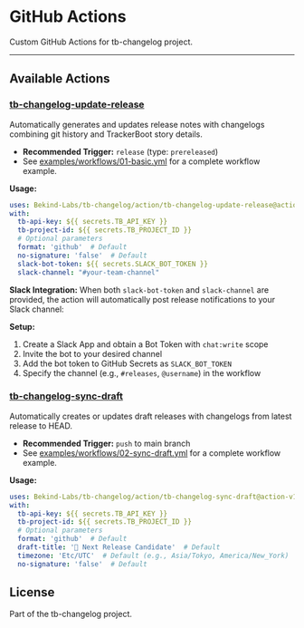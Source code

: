 # GitHub Actions

Custom GitHub Actions for tb-changelog project.

---

## Available Actions

### [tb-changelog-update-release](./tb-changelog-update-release/)
Automatically generates and updates release notes with changelogs combining git history and TrackerBoot story details.

- **Recommended Trigger:** `release` (type: `prereleased`)
- See [examples/workflows/01-basic.yml](../examples/workflows/01-basic.yml) for a complete workflow example.

**Usage:**
```yaml
uses: Bekind-Labs/tb-changelog/action/tb-changelog-update-release@action-v1
with:
  tb-api-key: ${{ secrets.TB_API_KEY }}
  tb-project-id: ${{ secrets.TB_PROJECT_ID }}
  # Optional parameters
  format: 'github'  # Default
  no-signature: 'false'  # Default
  slack-bot-token: ${{ secrets.SLACK_BOT_TOKEN }}
  slack-channel: "#your-team-channel"
```

**Slack Integration:**
When both `slack-bot-token` and `slack-channel` are provided, the action will automatically post release notifications to your Slack channel:

**Setup:**
1. Create a Slack App and obtain a Bot Token with `chat:write` scope
2. Invite the bot to your desired channel
3. Add the bot token to GitHub Secrets as `SLACK_BOT_TOKEN`
4. Specify the channel (e.g., `#releases`, `@username`) in the workflow

### [tb-changelog-sync-draft](./tb-changelog-sync-draft/)
Automatically creates or updates draft releases with changelogs from latest release to HEAD.

- **Recommended Trigger:** `push` to main branch
- See [examples/workflows/02-sync-draft.yml](../examples/workflows/02-sync-draft.yml) for a complete workflow example.

**Usage:**
```yaml
uses: Bekind-Labs/tb-changelog/action/tb-changelog-sync-draft@action-v1
with:
  tb-api-key: ${{ secrets.TB_API_KEY }}
  tb-project-id: ${{ secrets.TB_PROJECT_ID }}
  # Optional parameters
  format: 'github'  # Default
  draft-title: '📛 Next Release Candidate'  # Default
  timezone: 'Etc/UTC'  # Default (e.g., Asia/Tokyo, America/New_York)
  no-signature: 'false'  # Default
```

## License

Part of the tb-changelog project.